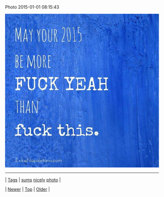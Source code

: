 <!--
title: Photo 2015-01-01 08
date: 2020-06-28T15:27:00.058Z
tags: sums, nicely, photo
-->


Photo 2015-01-01 08:15:43

![](106780667304-0.jpg)

<!--BOTTOM-POST-NAVIGATION-->
---

| [Tags](tags.md) | [sums](tag-sums.md) [nicely](tag-nicely.md) [photo](tag-photo.md) |

| [Newer](106752731784.md) | [Top](index.md) | [Older](106999601159.md) |